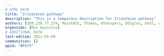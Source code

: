 ```yaml
---
# GPML DATA
title: "Irinotecan pathway"
description: "This is a temporary description for Irinotecan pathway"
authors: [169.230.77.174, MaintBot, Thomas, Khanspers, Ddigles, DeSl, AlexanderPico, Eweitz]
organisms: [Mus musculus]
# ADDITIONAL DATA
last-edited: 2021-05-09
communities: []
wpid: "WP475"
---
```

